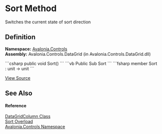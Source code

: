 # Sort Method


Switches the current state of sort direction



## Definition
**Namespace:** <a href="N_Avalonia_Controls">Avalonia.Controls</a>  
**Assembly:** Avalonia.Controls.DataGrid (in Avalonia.Controls.DataGrid.dll)

<Tabs groupId="api-code-preview">
<TabItem value="csharp" label="C#">
```csharp
public void Sort()
```
</TabItem>
<TabItem value="vb" label="VB">
```vb
Public Sub Sort
```
</TabItem>
<TabItem value="fsharp" label="F#">
```fsharp
member Sort : unit -> unit 
```
</TabItem>
</Tabs>



<a href="https://github.com/AvaloniaUI/Avalonia/tree/master/src/Avalonia.Controls.DataGrid/DataGridColumn.cs#L710" title="View the source code">View Source</a>



## See Also


#### Reference
<a href="T_Avalonia_Controls_DataGridColumn">DataGridColumn Class</a>  
<a href="Overload_Avalonia_Controls_DataGridColumn_Sort">Sort Overload</a>  
<a href="N_Avalonia_Controls">Avalonia.Controls Namespace</a>  

